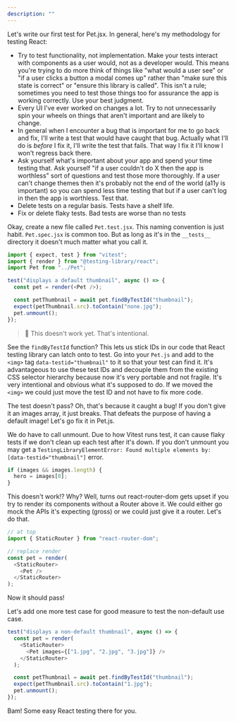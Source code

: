 ```yaml
---
description: ""
---
```


Let's write our first test for Pet.jsx. In general, here's my methodology for testing React:

- Try to test functionality, not implementation. Make your tests interact with components as a user would, not as a developer would. This means you're trying to do more think of things like "what would a user see" or "if a user clicks a button a modal comes up" rather than "make sure this state is correct" or "ensure this library is called". This isn't a rule; sometimes you need to test those things too for assurance the app is working correctly. Use your best judgment.
- Every UI I've ever worked on changes a lot. Try to not unnecessarily spin your wheels on things that aren't important and are likely to change.
- In general when I encounter a bug that is important for me to go back and fix, I'll write a test that would have caught that bug. Actually what I'll do is _before_ I fix it, I'll write the test that fails. That way I fix it I'll know I won't regress back there.
- Ask yourself what's important about your app and spend your time testing that. Ask yourself "if a user couldn't do X then the app is worthless" sort of questions and test those more thoroughly. If a user can't change themes then it's probably not the end of the world (a11y is important) so you can spend less time testing that but if a user can't log in then the app is worthless. Test that.
- Delete tests on a regular basis. Tests have a shelf life.
- Fix or delete flaky tests. Bad tests are worse than no tests

Okay, create a new file called `Pet.test.jsx`. This naming convention is just habit. `Pet.spec.jsx` is common too. But as long as it's in the `__tests__` directory it doesn't much matter what you call it.

```javascript
import { expect, test } from "vitest";
import { render } from "@testing-library/react";
import Pet from "../Pet";

test("displays a default thumbnail", async () => {
  const pet = render(<Pet />);

  const petThumbnail = await pet.findByTestId("thumbnail");
  expect(petThumbnail.src).toContain("none.jpg");
  pet.unmount();
});
```

> 🚨 This doesn't work yet. That's intentional.

See the `findByTestId` function? This lets us stick IDs in our code that React testing library can latch onto to test. Go into your `Pet.js` and add to the `<img>` tag `data-testid="thumbnail"` to it so that your test can find it. It's advantageous to use these test IDs and decouple them from the existing CSS selector hierarchy because now it's very portable and not fragile. It's very intentional and obvious what it's supposed to do. If we moved the `<img>` we could just move the test ID and not have to fix more code.

The test doesn't pass? Oh, that's because it caught a bug! If you don't give it an images array, it just breaks. That defeats the purpose of having a default image! Let's go fix it in Pet.js.

We do have to call unmount. Due to how Vitest runs test, it can cause flaky tests if we don't clean up each test after it's down. If you don't unmount you may get a `TestingLibraryElementError: Found multiple elements by: [data-testid="thumbnail"]` error.

```javascript
if (images && images.length) {
  hero = images[0];
}
```

This doesn't work!? Why? Well, turns out react-router-dom gets upset if you try to render its components without a Router above it. We could either go mock the APIs it's expecting (gross) or we could just give it a router. Let's do that.

```javascript
// at top
import { StaticRouter } from "react-router-dom";

// replace render
const pet = render(
  <StaticRouter>
    <Pet />
  </StaticRouter>
);
```

Now it should pass!

Let's add one more test case for good measure to test the non-default use case.

```javascript
test("displays a non-default thumbnail", async () => {
  const pet = render(
    <StaticRouter>
      <Pet images={["1.jpg", "2.jpg", "3.jpg"]} />
    </StaticRouter>
  );

  const petThumbnail = await pet.findByTestId("thumbnail");
  expect(petThumbnail.src).toContain("1.jpg");
  pet.unmount();
});
```

Bam! Some easy React testing there for you.
